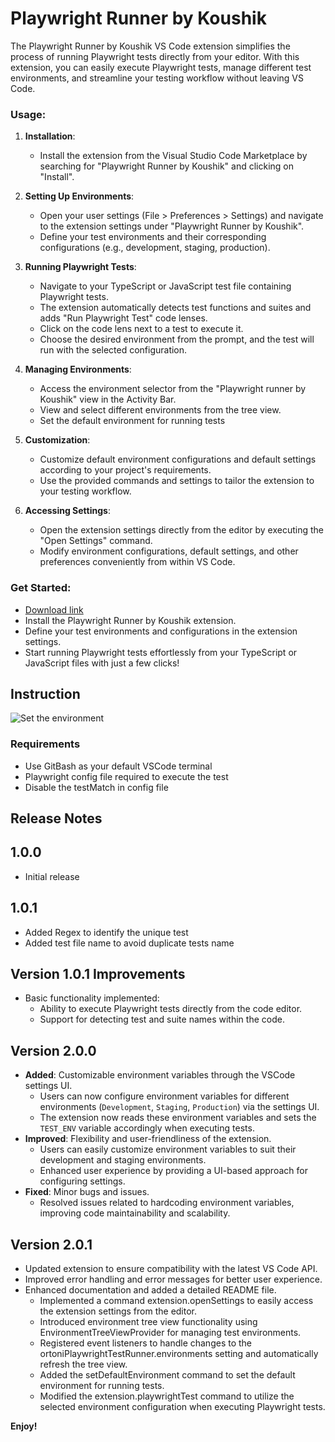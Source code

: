 # Playwright Runner by Koushik
The Playwright Runner by Koushik VS Code extension simplifies the process of running Playwright tests directly from your editor. With this extension, you can easily execute Playwright tests, manage different test environments, and streamline your testing workflow without leaving VS Code.

### Usage:
1. **Installation**:
   - Install the extension from the Visual Studio Code Marketplace by searching for "Playwright Runner by Koushik" and clicking on "Install".

2. **Setting Up Environments**:
   - Open your user settings (File > Preferences > Settings) and navigate to the extension settings under "Playwright Runner by Koushik".
   - Define your test environments and their corresponding configurations (e.g., development, staging, production).

3. **Running Playwright Tests**:
   - Navigate to your TypeScript or JavaScript test file containing Playwright tests.
   - The extension automatically detects test functions and suites and adds "Run Playwright Test" code lenses.
   - Click on the code lens next to a test to execute it.
   - Choose the desired environment from the prompt, and the test will run with the selected configuration.

4. **Managing Environments**:
   - Access the environment selector from the "Playwright runner by Koushik" view in the Activity Bar.
   - View and select different environments from the tree view.
   - Set the default environment for running tests

5. **Customization**:
   - Customize default environment configurations and default settings according to your project's requirements.
   - Use the provided commands and settings to tailor the extension to your testing workflow.

6. **Accessing Settings**:
   - Open the extension settings directly from the editor by executing the "Open Settings" command.
   - Modify environment configurations, default settings, and other preferences conveniently from within VS Code.

### Get Started:
- [Download link](https://marketplace.visualstudio.com/items?itemName=ortoni.ortoni)
- Install the Playwright Runner by Koushik extension.
- Define your test environments and configurations in the extension settings.
- Start running Playwright tests effortlessly from your TypeScript or JavaScript files with just a few clicks!

## Instruction
![Set the environment](https://github.com/ortoniKC/playwright-runner-vscode-extension/assets/58769833/b4f8d86a-42b4-44b6-bb2c-ffee03d27a0a)

### Requirements
* Use GitBash as your default VSCode terminal
* Playwright config file required to execute the test
* Disable the testMatch in config file

## Release Notes
## 1.0.0
- Initial release
## 1.0.1
- Added Regex to identify the unique test
- Added test file name to avoid duplicate tests name
## Version 1.0.1 Improvements
- Basic functionality implemented:
  - Ability to execute Playwright tests directly from the code editor.
  - Support for detecting test and suite names within the code.
## Version 2.0.0
- **Added**: Customizable environment variables through the VSCode settings UI.
  - Users can now configure environment variables for different environments (`Development`, `Staging`, `Production`) via the settings UI.
  - The extension now reads these environment variables and sets the `TEST_ENV` variable accordingly when executing tests.
- **Improved**: Flexibility and user-friendliness of the extension.
  - Users can easily customize environment variables to suit their development and staging environments.
  - Enhanced user experience by providing a UI-based approach for configuring settings.
- **Fixed**: Minor bugs and issues.
  - Resolved issues related to hardcoding environment variables, improving code maintainability and scalability.
## Version 2.0.1

- Updated extension to ensure compatibility with the latest VS Code API.
- Improved error handling and error messages for better user experience.
- Enhanced documentation and added a detailed README file.
    - Implemented a command extension.openSettings to easily access the extension settings from the editor.
    - Introduced environment tree view functionality using EnvironmentTreeViewProvider for managing test environments.
    - Registered event listeners to handle changes to the ortoniPlaywrightTestRunner.environments setting and automatically refresh the tree view.
    - Added the setDefaultEnvironment command to set the default environment for running tests.
    - Modified the extension.playwrightTest command to utilize the selected environment configuration when executing Playwright tests.

**Enjoy!**
